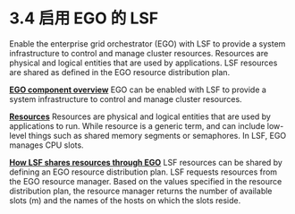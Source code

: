 # 3.4 启用 EGO 的 LSF

Enable the enterprise grid orchestrator (EGO) with LSF to provide a system infrastructure to control and manage cluster resources. Resources are physical and logical entities that are used by applications. LSF resources are shared as defined in the EGO resource distribution plan.



**[EGO component overview](https://www.ibm.com/support/knowledgecenter/SSWRJV_10.1.0/lsf_foundations/ego_component_overview_lsf.html?view=kc)**
EGO can be enabled with LSF to provide a system infrastructure to control and manage cluster resources.



**[Resources](https://www.ibm.com/support/knowledgecenter/SSWRJV_10.1.0/lsf_foundations/resources_overview.html?view=kc)**
Resources are physical and logical entities that are used by applications to run. While resource is a generic term, and can include low-level things such as shared memory segments or semaphores. In LSF, EGO manages CPU slots.



**[How LSF shares resources through EGO](https://www.ibm.com/support/knowledgecenter/SSWRJV_10.1.0/lsf_foundations/resources_how_ego_gives_to_lsf_overview.html?view=kc)**
LSF resources can be shared by defining an EGO resource distribution plan. LSF requests resources from the EGO resource manager. Based on the values specified in the resource distribution plan, the resource manager returns the number of available slots (m) and the names of the hosts on which the slots reside.
